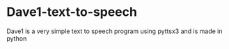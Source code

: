 # Dave1-text-to-speech
Dave1 is a very simple text to speech program using pyttsx3 and is made in python
